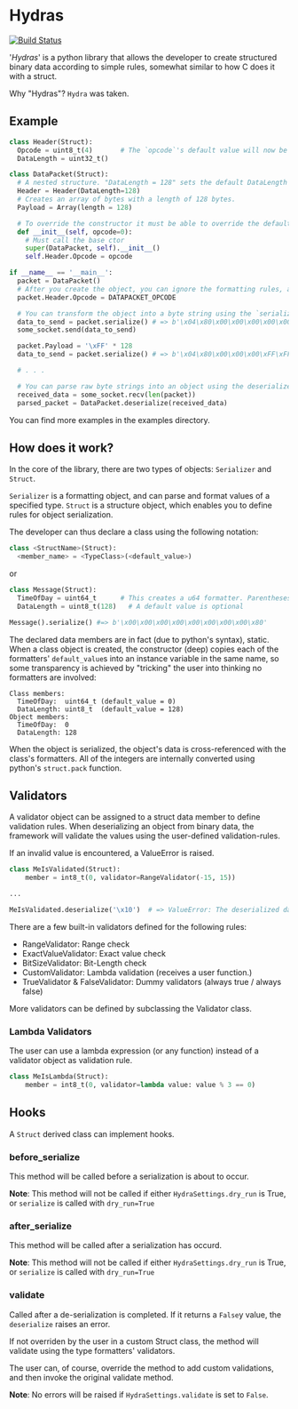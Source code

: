 # Hydras #
[![Build Status](https://travis-ci.org/Gilnaa/Hydras.svg?branch=master)](https://travis-ci.org/Gilnaa/Hydras)

'*Hydras*' is a python library that allows the developer to create structured binary data according to simple rules,
somewhat similar to how C does it with a struct.

Why "Hydras"? `Hydra` was taken.


## Example ##
```python
class Header(Struct):
  Opcode = uint8_t(4)       # The `opcode`'s default value will now be `4`
  DataLength = uint32_t()

class DataPacket(Struct):
  # A nested structure. "DataLength = 128" sets the default DataLength value for `Header`s inside `DataPacket`s
  Header = Header(DataLength=128)
  # Creates an array of bytes with a length of 128 bytes.
  Payload = Array(length = 128)

  # To override the constructor it must be able to override the default ctor (1 argument)
  def __init__(self, opcode=0):
    # Must call the base ctor
    super(DataPacket, self).__init__()
    self.Header.Opcode = opcode

if __name__ == '__main__':
  packet = DataPacket()
  # After you create the object, you can ignore the formatting rules, and assign the data directly to the properties.
  packet.Header.Opcode = DATAPACKET_OPCODE

  # You can transform the object into a byte string using the `serialize` method.
  data_to_send = packet.serialize() # => b'\x04\x80\x00\x00\x00\x00\x00\x00\x00\x00\x00\x00\x00...'
  some_socket.send(data_to_send)

  packet.Payload = '\xFF' * 128
  data_to_send = packet.serialize() # => b'\x04\x80\x00\x00\x00\xFF\xFF\xFF\xFF\xFF\xFF\xFF\xFF...'

  # . . .

  # You can parse raw byte strings into an object using the deserialize class method.
  received_data = some_socket.recv(len(packet))
  parsed_packet = DataPacket.deserialize(received_data)
```

You can find more examples in the examples directory.

## How does it work? ##
In the core of the library, there are two types of objects: `Serializer` and `Struct`.

`Serializer` is a formatting object, and can parse and format values of a specified type.
`Struct` is a structure object, which enables you to define rules for object serialization.

The developer can thus declare a class using the following notation:
```python
class <StructName>(Struct):
  <member_name> = <TypeClass>(<default_value>)
```
or
```python
class Message(Struct):
  TimeOfDay = uint64_t      # This creates a u64 formatter. Parentheses are optional.
  DataLength = uint8_t(128)   # A default value is optional

Message().serialize() #=> b'\x00\x00\x00\x00\x00\x00\x00\x00\x80'
```

The declared data members are in fact (due to python's syntax), static.
When a class object is created, the constructor (deep) copies each of the formatters' `default_value`s into an instance variable in the same name,
so some transparency is achieved by "tricking" the user into thinking no formatters are involved:
```
Class members:
  TimeOfDay:  uint64_t (default_value = 0)
  DataLength: uint8_t  (default_value = 128)
Object members:
  TimeOfDay:  0
  DataLength: 128
```

When the object is serialized, the object's data is cross-referenced with the class's formatters.
All of the integers are internally converted using python's `struct.pack` function.

## Validators ##
A validator object can be assigned to a struct data member to define validation rules.
When deserializing an object from binary data, the framework will validate the values
using the user-defined validation-rules.

If an invalid value is encountered, a ValueError is raised.

```python
class MeIsValidated(Struct):
    member = int8_t(0, validator=RangeValidator(-15, 15))

...

MeIsValidated.deserialize('\x10')  # => ValueError: The deserialized data is invalid.
```

There are a few built-in validators defined for the following rules:
 - RangeValidator: Range check
 - ExactValueValidator: Exact value check
 - BitSizeValidator: Bit-Length check
 - CustomValidator: Lambda validation (receives a user function.)
 - TrueValidator & FalseValidator: Dummy validators (always true / always false)

More validators can be defined by subclassing the Validator class.

### Lambda Validators ###
The user can use a lambda expression (or any function) instead of a validator object as validation rule.

```python
class MeIsLambda(Struct):
    member = int8_t(0, validator=lambda value: value % 3 == 0)
```

## Hooks ##
A `Struct` derived class can implement hooks.
### before_serialize ###
This method will be called before a serialization is about to occur.

**Note**: This method will not be called if either `HydraSettings.dry_run` is True,
or `serialize` is called with `dry_run=True`

### after_serialize ###
This method will be called after a serialization has occurd.

**Note**: This method will not be called if either `HydraSettings.dry_run` is True,
or `serialize` is called with `dry_run=True`

### validate ###
Called after a de-serialization is completed.
If it returns a `False`y value, the `deserialize` raises an error.

If not overriden by the user in a custom Struct class, the method
will validate using the type formatters' validators.

The user can, of course, override the method to add custom validations,
and then invoke the original validate method.

**Note**: No errors will be raised if `HydraSettings.validate` is set to `False`.
